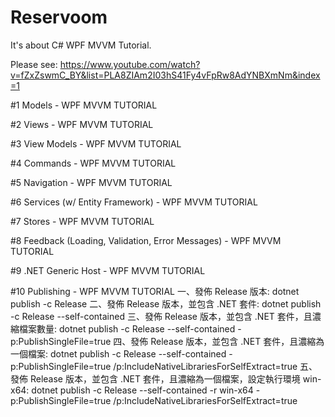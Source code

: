 # Reservoom

It's about C# WPF MVVM Tutorial. 

Please see: https://www.youtube.com/watch?v=fZxZswmC_BY&list=PLA8ZIAm2I03hS41Fy4vFpRw8AdYNBXmNm&index=1

#1  Models - WPF MVVM TUTORIAL 

#2  Views - WPF MVVM TUTORIAL 

#3  View Models - WPF MVVM TUTORIAL 

#4  Commands - WPF MVVM TUTORIAL 

#5  Navigation - WPF MVVM TUTORIAL 

#6  Services (w/ Entity Framework) - WPF MVVM TUTORIAL 

#7  Stores - WPF MVVM TUTORIAL 

#8  Feedback (Loading, Validation, Error Messages) - WPF MVVM TUTORIAL 

#9  .NET Generic Host - WPF MVVM TUTORIAL 

#10 Publishing - WPF MVVM TUTORIAL 
	一、發佈 Release 版本: dotnet publish -c Release
	二、發佈 Release 版本，並包含 .NET 套件: dotnet publish -c Release --self-contained
	三、發佈 Release 版本，並包含 .NET 套件，且濃縮檔案數量: dotnet publish -c Release --self-contained -p:PublishSingleFile=true
	四、發佈 Release 版本，並包含 .NET 套件，且濃縮為一個檔案: dotnet publish -c Release --self-contained -p:PublishSingleFile=true /p:IncludeNativeLibrariesForSelfExtract=true
	五、發佈 Release 版本，並包含 .NET 套件，且濃縮為一個檔案，設定執行環境 win-x64: dotnet publish -c Release --self-contained -r win-x64 -p:PublishSingleFile=true /p:IncludeNativeLibrariesForSelfExtract=true